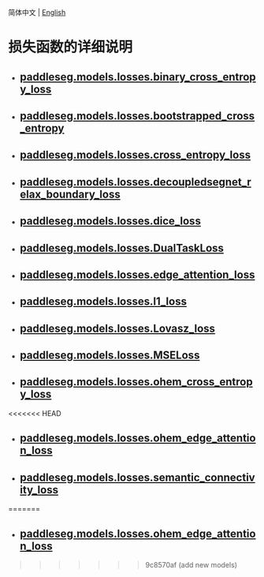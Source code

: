 简体中文 | [English](losses_en.md)
# 损失函数的详细说明

* ## [paddleseg.models.losses.binary_cross_entropy_loss](./BCELoss_cn.md)

* ## [paddleseg.models.losses.bootstrapped_cross_entropy](./BootstrappedCrossEntropyLoss_cn.md)

* ## [paddleseg.models.losses.cross_entropy_loss](./CrossEntropyLoss_cn.md)

* ## [paddleseg.models.losses.decoupledsegnet_relax_boundary_loss](./RelaxBoundaryLoss_cn.md)

* ## [paddleseg.models.losses.dice_loss](./DiceLoss_cn.md)

* ## [paddleseg.models.losses.DualTaskLoss](./DualTaskLoss_cn.md)

* ## [paddleseg.models.losses.edge_attention_loss](./EdgeAttentionLoss_cn.md)

* ## [paddleseg.models.losses.l1_loss](./L1Loss_cn.md)

* ## [paddleseg.models.losses.Lovasz_loss](./lovasz_loss_cn.md)

* ## [paddleseg.models.losses.MSELoss](./MSELoss_cn.md)

* ## [paddleseg.models.losses.ohem_cross_entropy_loss](./OhemCrossEntropyLoss_cn.md)

<<<<<<< HEAD
* ## [paddleseg.models.losses.ohem_edge_attention_loss](./OhemEdgeAttentionLoss_cn.md)

* ## [paddleseg.models.losses.semantic_connectivity_loss](./SemanticConnectivityLoss_cn.md)
=======
* ## [paddleseg.models.losses.ohem_edge_attention_loss](./OhemEdgeAttentionLoss_cn.md)
>>>>>>> 9c8570af (add new models)
